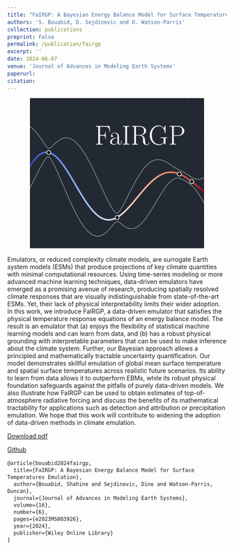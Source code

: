 ```yaml
---
title: "FaIRGP: A Bayesian Energy Balance Model for Surface Temperatures Emulation"
authors: 'S. Bouabid, D. Sejdinovic and D. Watson-Parris'
collection: publications
preprint: False
permalink: /publication/fairgp
excerpt: ''
date: 2024-06-07
venue: 'Journal of Advances in Modeling Earth Systems'
paperurl:
citation:
---
```



<center>
  <p align="center">
    <img src="/images/fairgp-logo.png" alt="figure" width="400"/>
  </p>
</center>


Emulators, or reduced complexity climate models, are surrogate Earth system models (ESMs) that produce projections of key climate quantities with minimal computational resources. Using time-series modeling or more advanced machine learning techniques, data-driven emulators have emerged as a promising avenue of research, producing spatially resolved climate responses that are visually indistinguishable from state-of-the-art ESMs. Yet, their lack of physical interpretability limits their wider adoption. In this work, we introduce FaIRGP, a data-driven emulator that satisfies the physical temperature response equations of an energy balance model. The result is an emulator that (a) enjoys the flexibility of statistical machine learning models and can learn from data, and (b) has a robust physical grounding with interpretable parameters that can be used to make inference about the climate system. Further, our Bayesian approach allows a principled and mathematically tractable uncertainty quantification. Our model demonstrates skillful emulation of global mean surface temperature and spatial surface temperatures across realistic future scenarios. Its ability to learn from data allows it to outperform EBMs, while its robust physical foundation safeguards against the pitfalls of purely data-driven models. We also illustrate how FaIRGP can be used to obtain estimates of top-of-atmosphere radiative forcing and discuss the benefits of its mathematical tractability for applications such as detection and attribution or precipitation emulation. We hope that this work will contribute to widening the adoption of data-driven methods in climate emulation.


[Download pdf](https://agupubs.onlinelibrary.wiley.com/doi/10.1029/2023MS003926)

[Github](https://github.com/shahineb/fairgp)

```
@article{bouabid2024fairgp,
  title={FaIRGP: A Bayesian Energy Balance Model for Surface Temperatures Emulation},
  author={Bouabid, Shahine and Sejdinovic, Dino and Watson-Parris, Duncan},
  journal={Journal of Advances in Modeling Earth Systems},
  volume={16},
  number={6},
  pages={e2023MS003926},
  year={2024},
  publisher={Wiley Online Library}
}
```

